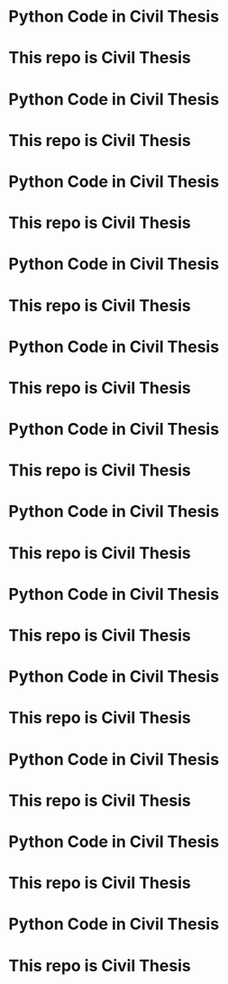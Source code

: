 # Python Code in Civil Thesis
# This repo is Civil Thesis

# Python Code in Civil Thesis
# This repo is Civil Thesis


# Python Code in Civil Thesis
# This repo is Civil Thesis

# Python Code in Civil Thesis
# This repo is Civil Thesis


# Python Code in Civil Thesis
# This repo is Civil Thesis

# Python Code in Civil Thesis
# This repo is Civil Thesis



# Python Code in Civil Thesis
# This repo is Civil Thesis

# Python Code in Civil Thesis
# This repo is Civil Thesis


# Python Code in Civil Thesis
# This repo is Civil Thesis

# Python Code in Civil Thesis
# This repo is Civil Thesis



# Python Code in Civil Thesis
# This repo is Civil Thesis

# Python Code in Civil Thesis
# This repo is Civil Thesis


